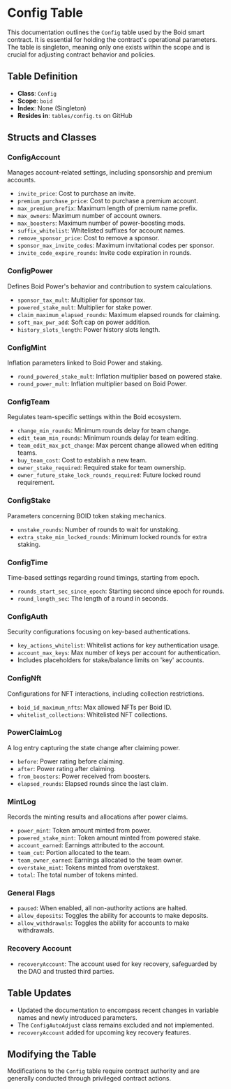 # Config Table

This documentation outlines the `Config` table used by the Boid smart contract. It is essential for holding the contract's operational parameters. The table is singleton, meaning only one exists within the scope and is crucial for adjusting contract behavior and policies.

## Table Definition

- **Class**: `Config`
- **Scope**: `boid`
- **Index**: None (Singleton)
- **Resides in**: `tables/config.ts` on GitHub

## Structs and Classes

### ConfigAccount

Manages account-related settings, including sponsorship and premium accounts.

- `invite_price`: Cost to purchase an invite.
- `premium_purchase_price`: Cost to purchase a premium account.
- `max_premium_prefix`: Maximum length of premium name prefix.
- `max_owners`: Maximum number of account owners.
- `max_boosters`: Maximum number of power-boosting mods.
- `suffix_whitelist`: Whitelisted suffixes for account names.
- `remove_sponsor_price`: Cost to remove a sponsor.
- `sponsor_max_invite_codes`: Maximum invitational codes per sponsor.
- `invite_code_expire_rounds`: Invite code expiration in rounds.

### ConfigPower

Defines Boid Power's behavior and contribution to system calculations.

- `sponsor_tax_mult`: Multiplier for sponsor tax.
- `powered_stake_mult`: Multiplier for stake power.
- `claim_maximum_elapsed_rounds`: Maximum elapsed rounds for claiming.
- `soft_max_pwr_add`: Soft cap on power addition.
- `history_slots_length`: Power history slots length.

### ConfigMint

Inflation parameters linked to Boid Power and staking.

- `round_powered_stake_mult`: Inflation multiplier based on powered stake.
- `round_power_mult`: Inflation multiplier based on Boid Power.

### ConfigTeam

Regulates team-specific settings within the Boid ecosystem.

- `change_min_rounds`: Minimum rounds delay for team change.
- `edit_team_min_rounds`: Minimum rounds delay for team editing.
- `team_edit_max_pct_change`: Max percent change allowed when editing teams.
- `buy_team_cost`: Cost to establish a new team.
- `owner_stake_required`: Required stake for team ownership.
- `owner_future_stake_lock_rounds_required`: Future locked round requirement.

### ConfigStake

Parameters concerning BOID token staking mechanics.

- `unstake_rounds`: Number of rounds to wait for unstaking.
- `extra_stake_min_locked_rounds`: Minimum locked rounds for extra staking.

### ConfigTime

Time-based settings regarding round timings, starting from epoch.

- `rounds_start_sec_since_epoch`: Starting second since epoch for rounds.
- `round_length_sec`: The length of a round in seconds.

### ConfigAuth

Security configurations focusing on key-based authentications.

- `key_actions_whitelist`: Whitelist actions for key authentication usage.
- `account_max_keys`: Max number of keys per account for authentication.
- Includes placeholders for stake/balance limits on 'key' accounts.

### ConfigNft

Configurations for NFT interactions, including collection restrictions.

- `boid_id_maximum_nfts`: Max allowed NFTs per Boid ID.
- `whitelist_collections`: Whitelisted NFT collections.

### PowerClaimLog

A log entry capturing the state change after claiming power.

- `before`: Power rating before claiming.
- `after`: Power rating after claiming.
- `from_boosters`: Power received from boosters.
- `elapsed_rounds`: Elapsed rounds since the last claim.

### MintLog

Records the minting results and allocations after power claims.

- `power_mint`: Token amount minted from power.
- `powered_stake_mint`: Token amount minted from powered stake.
- `account_earned`: Earnings attributed to the account.
- `team_cut`: Portion allocated to the team.
- `team_owner_earned`: Earnings allocated to the team owner.
- `overstake_mint`: Tokens minted from overstakest.
- `total`: The total number of tokens minted.

### General Flags

- `paused`: When enabled, all non-authority actions are halted.
- `allow_deposits`: Toggles the ability for accounts to make deposits.
- `allow_withdrawals`: Toggles the ability for accounts to make withdrawals.

### Recovery Account

- `recoveryAccount`: The account used for key recovery, safeguarded by the DAO and trusted third parties.

## Table Updates

- Updated the documentation to encompass recent changes in variable names and newly introduced parameters.
- The `ConfigAutoAdjust` class remains excluded and not implemented.
- `recoveryAccount` added for upcoming key recovery features.

## Modifying the Table

Modifications to the `Config` table require contract authority and are generally conducted through privileged contract actions.
